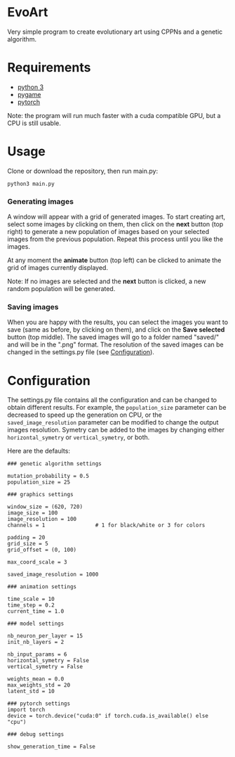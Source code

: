 # EvoArt
Very simple program to create evolutionary art using CPPNs and a genetic algorithm. 

# Requirements
- [python 3](https://www.python.org/)
- [pygame](https://www.pygame.org/)
- [pytorch](https://www.pytorch.org)

Note: the program will run much faster with a cuda compatible GPU, but a CPU is still usable.

# Usage
Clone or download the repository, then run main.py:
```
python3 main.py
```
### Generating images

A window will appear with a grid of generated images. To start creating art, select some images by clicking on them, then click on the __next__ button (top right) to generate a new population of images based on your selected images from the previous population. Repeat this process until you like the images.

At any moment the __animate__ button (top left) can be clicked to animate the grid of images currently displayed.

Note: If no images are selected and the __next__ button is clicked, a new random population will be generated.

### Saving images

When you are happy with the results, you can select the images you want to save (same as before, by clicking on them), and click on the __Save selected__ button (top middle). The saved images will go to a folder named "saved/" and will be in the ".png" format. The resolution of the saved images can be changed in the settings.py file (see [Configuration](https://github.com/dvidbruhm/EvoArt_NN/blob/master/README.md#configuration)).

# Configuration

The settings.py file contains all the configuration and can be changed to obtain different results. For example, the `population_size` parameter can be decreased to speed up the generation on CPU, or the `saved_image_resolution` parameter can be modified to change the output images resolution. Symetry can be added to the images by changing either `horizontal_symetry` or `vertical_symetry`, or both. 

Here are the defaults:

```
### genetic algorithm settings

mutation_probability = 0.5
population_size = 25

### graphics settings

window_size = (620, 720)
image_size = 100
image_resolution = 100
channels = 1                # 1 for black/white or 3 for colors

padding = 20
grid_size = 5
grid_offset = (0, 100)

max_coord_scale = 3

saved_image_resolution = 1000

### animation settings

time_scale = 10
time_step = 0.2
current_time = 1.0

### model settings

nb_neuron_per_layer = 15
init_nb_layers = 2

nb_input_params = 6
horizontal_symetry = False
vertical_symetry = False

weights_mean = 0.0
max_weights_std = 20
latent_std = 10

### pytorch settings
import torch
device = torch.device("cuda:0" if torch.cuda.is_available() else "cpu")

### debug settings

show_generation_time = False
```
